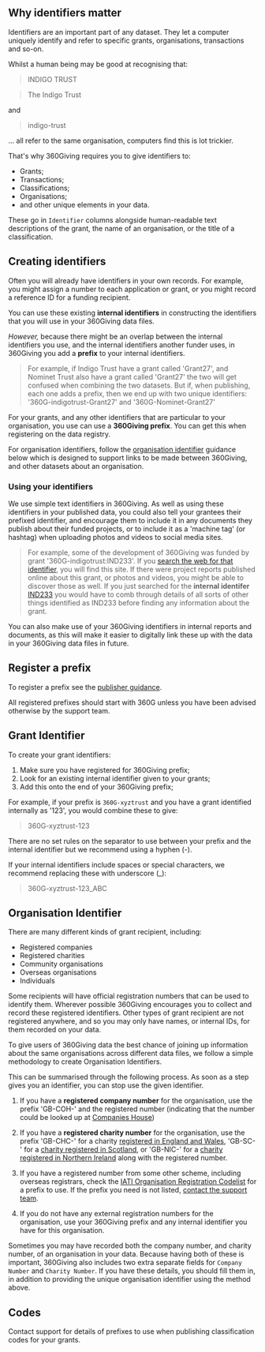 <div id="toc"></div>

## Why identifiers matter

Identifiers are an important part of any dataset. They let a computer uniquely identify and refer to specific grants, organisations, transactions and so-on. 

Whilst a human being may be good at recognising that:

>INDIGO TRUST

>The Indigo Trust

and

>indigo-trust

... all refer to the same organisation, computers find this is lot trickier. 

That's why 360Giving requires you to give identifiers to:

* Grants;
* Transactions; 
* Classifications;
* Organisations;
* and other unique elements in your data.

These go in ```Identifier``` columns alongside human-readable text descriptions of the grant, the name of an organisation, or the title of a classification.

## Creating identifiers

Often you will already have identifiers in your own records. For example, you might assign a number to each application or grant, or you might record a reference ID for a funding recipient.

You can use these existing **internal identifiers** in constructing the identifiers that you will use in your 360Giving data files. 

*However,* because there might be an overlap between the internal identifiers you use, and the internal identifiers another funder uses, in 360Giving you add a **prefix** to your internal identifiers. 

> For example, if Indigo Trust have a grant called 'Grant27', and Nominet Trust also have a grant called 'Grant27' the two will get confused when combining the two datasets. But if, when publishing, each one adds a prefix, then we end up with two unique identifiers: '360G-indigotrust-Grant27' and '360G-Nominet-Grant27'

For your grants, and any <span class="tooltip" title="For example, you might maintain your own codes to classify grants, or you might have an internal numbering scheme for organisations rather than recording charity and company numbers.">other identifiers that are particular to your organisation</span>, you use can use a **360Giving prefix**. You can get this when registering on the data registry. 

For organisation identifiers, follow the [organisation identifier](#organisation-identifier) guidance below which is designed to support links to be made between 360Giving, and other datasets about an organisation.

### Using your identifiers

We use simple text identifiers in 360Giving. As well as using these identifiers in your published data, you could also tell your grantees their prefixed identifier, and encourage them to include it in any documents they publish about their funded projects, or to include it as a 'machine tag' (or hashtag) when uploading photos and videos to social media sites. 

> For example, some of the development of 360Giving was funded by grant '360G-indigotrust:IND233'. If you [search the web for that identifier](https://www.google.co.uk/search?q=360G-indigotrust%3AIND233), you will find this site. If there were project reports published online about this grant, or photos and videos, you might be able to discover those as well. If you just searched for the **internal identifer** [IND233](https://www.google.co.uk/search?q=IND233) you would have to comb through details of all sorts of other things identified as IND233 before finding any information about the grant.

You can also make use of your 360Giving identifiers in internal reports and documents, as this will make it easier to digitally link these up with the data in your 360Giving data files in future.

## Register a prefix

To register a prefix see the [publisher guidance](/publish/).

All registered prefixes should start with 360G unless you have been advised otherwise by the support team. 

## Grant Identifier

To create your grant identifiers:

1. Make sure you have registered for 360Giving prefix;
2. Look for an <span class="tooltip" title="This might be a sequential number assigned to each grant at the point of application, or a combination of the 'funding scheme' identifier and a sequential number for the grant. The important thing is that the identifier should be unique inside your organisation, so adding the prefix will make it unique across the whole world.">existing internal identifier</span> given to your grants;
2. Add this onto the end of your 360Giving prefix;

For example, if your prefix is ```360G-xyztrust``` and you have a grant identified internally as '123', you would combine these to give:

>360G-xyztrust-123

There are no set rules on the separator to use between your prefix and the internal identifier but we recommend using a hyphen (-).

If your internal identifiers include spaces or special characters, we recommend replacing these with underscore (_):

>360G-xyztrust-123_ABC


## Organisation Identifier

There are many different kinds of grant recipient, including:

* Registered companies
* Registered charities
* Community organisations
* Overseas organisations
* Individuals

Some recipients will have official registration numbers that can be used to identify them. Wherever possible 360Giving encourages you to collect and record these registered identifiers. Other types of grant recipient are not registered anywhere, and so you may only have names, or internal IDs, for them recorded on your data.

To give users of 360Giving data the best chance of joining up information about the same organisations across different data files, we follow a simple methodology to create Organisation Identifiers.

This can be summarised through the following process. As soon as a step gives you an identifier, you can stop use the given identifier. 

1. If you have a **registered company number** for the organisation, use the prefix 'GB-COH-' and the registered number (indicating that the number could be looked up at [Companies House](http://www.companieshouse.gov.uk))

2. If you have a **registered charity number** for the organisation, use the prefix 'GB-CHC-' for a charity [registered in England and Wales](www.charitycommission.gov.uk/), 'GB-SC-' for a [charity registered in Scotland](http://www.oscr.org.uk/), or 'GB-NIC-' for a [charity registered in Northern Ireland](http://www.charitycommissionni.org.uk/) along with the registered number.

3. If you have a registered number from some other scheme, including overseas registrars, check the [IATI Organisation Registration Codelist](http://iatistandard.org/201/codelists/OrganisationRegistrationAgency/) for a prefix to use. If the prefix you need is not listed, [contact the support team](/support/).

4. If you do not have any external registration numbers for the organisation, use your 360Giving prefix and <span class="tooltip" title="If you use a database that records details of organisations in a separate lookup table, this may provide an identifier you can use. If you only record data in a spreadsheet, and don't assign organisations an ID, you could use a spreadsheet formula to turn the organisation name into an identifier (e.g. removing spaces and lowercasing the name). The support team can provide guidance on this. If there is a chance that your organisation identifiers might overlap with grant identifiers, just add 'ORG' into the identifier string (e.g. '360G-xyztrust-ORG123')">any internal identifier you have for this organisation</span>. 

Sometimes you may have recorded both the company number, and charity number, of an organisation in your data. Because having both of these is important, 360Giving also includes two extra separate fields for ```Company Number``` and ```Charity Number```. If you have these details, you should fill them in, in addition to providing the unique organisation identifier using the method above. 


## Codes

Contact support for details of prefixes to use when publishing classification codes for your grants.


